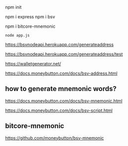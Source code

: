 npm init

npm i express
npm i bsv

npm i bitcore-mnemonic

```
node app.js
```

https://bsvnodeapi.herokuapp.com/generateaddress

https://bsvnodeapi.herokuapp.com/generateaddress/test


https://walletgenerator.net/


https://docs.moneybutton.com/docs/bsv-address.html


## how to generate mnemonic words?

https://docs.moneybutton.com/docs/bsv-mnemonic.html

https://docs.moneybutton.com/docs/bsv-script.html


## bitcore-mnemonic

https://github.com/moneybutton/bsv-mnemonic

